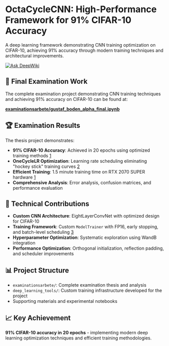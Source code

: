 # OctaCycleCNN: High-Performance Framework for 91% CIFAR-10 Accuracy
  
A deep learning framework demonstrating CNN training optimization on CIFAR-10, achieving 91% accuracy through modern training techniques and architectural improvements. 

[![Ask DeepWiki](https://deepwiki.com/badge.svg)](https://deepwiki.com/FutureGoose/deeplearning)
  
## 🎯 Final Examination Work  
  
The complete examination project demonstrating CNN training techniques and achieving 91% accuracy on CIFAR-10 can be found at:  
  
**[examinationsarbete/gustaf_boden_alpha_final.ipynb](examinationsarbete/gustaf_boden_alpha_final.ipynb)**  
  
## 🏆 Examination Results  
  
The thesis project demonstrates:  
- **91% CIFAR-10 Accuracy**: Achieved in 20 epochs using optimized training methods [1](#1-0)   
- **OneCycleLR Optimization**: Learning rate scheduling eliminating "hockey stick" training curves [2](#1-1)   
- **Efficient Training**: 1.5 minute training time on RTX 2070 SUPER hardware [1](#1-0)   
- **Comprehensive Analysis**: Error analysis, confusion matrices, and performance evaluation  
  
## 🔬 Technical Contributions  
  
- **Custom CNN Architecture**: EightLayerConvNet with optimized design for CIFAR-10  
- **Training Framework**: Custom `ModelTrainer` with FP16, early stopping, and batch-level scheduling [3](#1-2)   
- **Hyperparameter Optimization**: Systematic exploration using WandB integration  
- **Performance Optimization**: Orthogonal initialization, reflection padding, and scheduler improvements  
  
## 📊 Project Structure  
  
- `examinationsarbete/`: Complete examination thesis and analysis  
- `deep_learning_tools/`: Custom training infrastructure developed for the project  
- Supporting materials and experimental notebooks  
  
## 📈 Key Achievement  
  
**91% CIFAR-10 accuracy in 20 epochs** - implementing modern deep learning optimization techniques and efficient training methodologies.